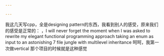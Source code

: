 ```yaml
---

---
```

我这几天写cpp，全是designing pattern的东西，我看到别人的感受，原来我们的感受是正常的：
，I will never forget the moment when I was asked to rewrite my elegant functional programming approach taking an enum as input to an astonishing 7 file jungle with multilevel inheritance
呵呵，我第一次做vertical 那个项目的时候就是这种感觉
